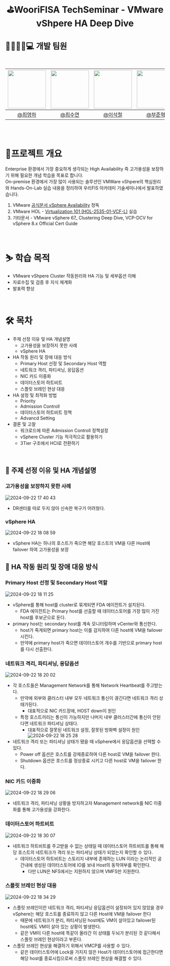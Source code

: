 # <p align="center">⛳WooriFISA TechSeminar - VMware vShpere HA Deep Dive

<h2 style="font-size: 25px;"> 👨‍👨‍👧‍👦💻 개발 팀원 <br>
<br>
    
|<img src="https://avatars.githubusercontent.com/u/64997345?v=4" width="120" height="120"/>|<img src="https://avatars.githubusercontent.com/u/86272865?v=4" width="120" height="120"/>|<img src="https://avatars.githubusercontent.com/u/90691610?v=4" width="120" height="120"/>|<img src="https://avatars.githubusercontent.com/u/127727927?v=4" width="120" height="120"/>
|:-:|:-:|:-:|:-:|
|[@최영하](https://github.com/ChoiYoungha)|[@최수연](https://github.com/lotuxsoo)|[@이석철](https://github.com/SeokCheol-Lee)|[@부준혁](https://github.com/BooJunhyuk) 



<br>

# 🙆프로젝트 개요
Enterprise 환경에서 가장 중요하게 생각되는 High Availability 즉 고가용성을 보장하기 위해 필요한 개념 학습을 목표로 합니다.<br>
On-premise 환경에서 가장 많이 사용되는 솔루션인 VMWare vShpere의 핵심원리와 Hands-On-Lab 실습 내용을 정리하여 우리FIS 아카데미 기술세미나에서 발표하였습니다.

1. VMware [공식문서 vSphere Availability](https://docs.vmware.com/en/VMware-vSphere/7.0/com.vmware.vsphere.avail.doc/GUID-33A65FF7-DA22-4DC5-8B18-5A7F97CCA536.html) 정독
2. VMware HOL - [Virtualization 101 (HOL-2535-01-VCF-L)](https://labs.hol.vmware.com/HOL/catalog/lab/13928) 실습
3. 기타문서 - VMware vSphere 67_ Clustering Deep Dive, VCP-DCV for vSphere 8.x Official Cert Guide
<br>

# ⛷ 학습 목적
- VMware vShpere Cluster 작동원리와 HA 기능 및 세부옵션 이해
- 자료수집 및 검증 후 지식 체계화
- 발표력 향상
<br>

# 🛠 목차
- 주제 선정 이유 및 HA 개념설명
  - 고가용성을 보장하지 못한 사례
  - vSphere HA
- HA 작동 원리 및 장애 대응 방식
  - Primary Host 선정 및 Secondary Host 역할
  - 네트워크 격리, 파티셔닝, 응답옵션
  - NIC 카드 이중화
  - 데이터스토어 하트비트
  - 스플릿 브레인 현상 대응
- HA 설정 및 최적화 방법
  - Priority 
  - Admission Controll
  - 데이터스토어 하트비트 정책
  - Advancd Setting
- 결론 및 고찰
  - 워크로드에 따른 Admission Controll 정책설정
  - vSphere Cluster 기능 적극적으로 활용하기
  - 3Tier 구조에서 HCI로 전환하기
<br>

## 🥾 주제 선정 이유 및 HA 개념설명
### 고가용성을 보장하지 못한 사례
![2024-09-22 17 40 43](https://github.com/user-attachments/assets/f30c8fa0-cae1-436a-9693-183e30e7dd27)
- DR센터를 따로 두지 않아 신속한 복구가 어려웠다.
### vSphere HA
![2024-09-22 18 08 59](https://github.com/user-attachments/assets/2993f17d-b7d5-4921-a76e-e45e33f7d9ed)

- vSphere HA는 하나의 호스트가 죽으면 해당 호스트의 VM을 다른 Host에 failover 하여 고가용성을 보장
## 🎯 HA 작동 원리 및 장애 대응 방식
### Primary Host 선정 및 Secondary Host 역할
![2024-09-22 18 11 25](https://github.com/user-attachments/assets/28c135a3-17db-4b6f-b04e-fdf1ff70990b)
- vSphere를 통해 host를 cluster로 묶게되면 FDA 에이전트가 설치된다.
    - FDA 에이전트는 Primary host를 선출할 때 데이터스토어를 가장 많이 가진 host를 후보군으로 둔다.
- primary host는 secondary host를 계속 모니터링하며 vCenter와 통신한다.
    - host가 죽게되면 primary host는 이를 감지하여 다른 host에 VM을 failover 시킨다.
    - 만약에 primary host가 죽으면 데이터스토어 개수를 기반으로 primary host를 다시 선출한다.
### 네트워크 격리, 파티셔닝, 응답옵션
![2024-09-22 18 20 02](https://github.com/user-attachments/assets/13aeae30-7e57-4cc4-9470-186897692065)
- 각 호스트들은 Management Network를 통해 Network Heartbeat를 주고받는다.
    - 만약에 외부와 클러스터 내부 모두 네트워크 통신이 끊긴다면 네트워크 격리 상태가된다.
       - 대표적으로 NIC 카드장애, HOST down이 원인
    - 특정 호스트끼리는 통신이 가능하지만 나머지 내부 클러스터간에 통신이 안된다면 네트워크 파티셔닝 상태다.
       - 대표적으로 잘못된 네트워크 설정, 잘못된 방화벽 설정이 원인
![2024-09-22 18 25 28](https://github.com/user-attachments/assets/19f2a86c-4781-4f97-b7da-28fe1401835c)
- 네트워크 격리 또는 파티셔닝 상태가 됐을 때 vSphere에서 응답옵션을 선택할 수 있다.
    - Power off 옵션은 호스트를 강제종료하여 다른 host로 VM을 failover 한다.
    - Shutdown 옵션은 호스트를 정상종료 시키고 다른 host로 VM을 failover 한다.

### NIC 카드 이중화
![2024-09-22 18 29 06](https://github.com/user-attachments/assets/1fa36c7d-deba-49e3-8acd-7def049b7210)

- 네트워크 격리, 파티셔닝 상황을 방지하고자 Management network를 NIC 이중화를 통해 고가용성을 강화한다.

### 데이터스토어 하트비트
![2024-09-22 18 30 07](https://github.com/user-attachments/assets/698bdcf5-cd76-4662-a4ff-040678206a50)
- 네트워크 하트비트를 주고받을 수 없는 상태일 때 데이터스토어 하트비트를 통해 해당 호스트의 네트워크가 격리 또는 파티셔닝 상태가 되었는지 확인할 수 있다.
    - 데이터스토어 하트비트는 스토리지 내부에 존재하는 LUN 이라는 논리적인 공간내에 생성된 데이터스토어에 IO를 보내 Host의 동작여부를 확인한다.
        - 다만 LUN은 NFS에서는 지원하지 않으며 VMFS만 지원한다.
### 스플릿 브레인 현상 대응
![2024-09-22 18 34 29](https://github.com/user-attachments/assets/02ad7b75-1620-489c-8b53-a3294787b819)
- 스플릿 브레인이란 네트워크 격리, 파티셔닝 응답옵션이 설정되어 있지 않았을 경우 vSphere는 해당 호스트를 종료하지 않고 다른 Host에 VM을 failover 한다
    - 때문에 네트워크가 분리, 파티셔닝된 host에도 VM이 살아있고 failover된 host에도 VM이 살아 있는 상황이 발생한다.
    - 같은 VM이 다른 host에 똑같이 올라간 이 상태를 두뇌가 분리된 것 같다해서 스플릿 브레인 현상이라고 부른다.
- 스플릿 브레인 현상을 해결하기 위해서 VMCP를 사용할 수 있다.
    - 같은 데이터스토어에 Lock을 가지지 않은 Host가 데이터스토어에 접근한다면 해당 host를 종료시킴으로써 스플릿 브레인 현상을 해결할 수 있다.



